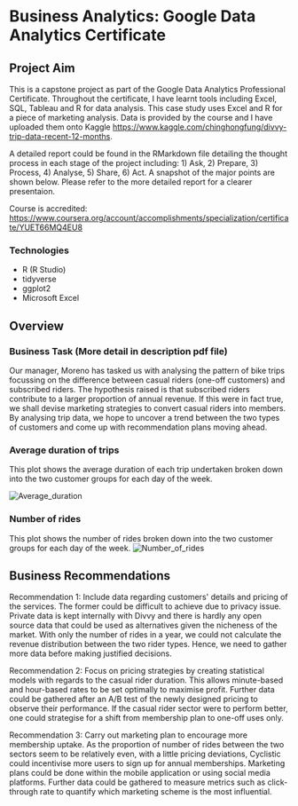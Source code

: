 # Business Analytics: Google Data Analytics Certificate

## Project Aim

This is a capstone project as part of the Google Data Analytics Professional Certificate. Throughout the certificate, I have learnt tools including Excel, SQL, Tableau and R for data analysis. This case study uses Excel and R for a piece of marketing analysis. Data is provided by the course and I have uploaded them onto Kaggle https://www.kaggle.com/chinghongfung/divvy-trip-data-recent-12-months.

A detailed report could be found in the RMarkdown file detailing the thought process in each stage of the project including: 1) Ask, 2) Prepare, 3) Process, 4) Analyse, 5) Share, 6) Act. A snapshot of the major points are shown below. Please refer to the more detailed report for a clearer presentaion.

Course is accredited: https://www.coursera.org/account/accomplishments/specialization/certificate/YUET66MQ4EU8

### Technologies
* R (R Studio)
* tidyverse
* ggplot2
* Microsoft Excel

## Overview

### Business Task (More detail in description pdf file)
Our manager, Moreno has tasked us with analysing the pattern of bike trips focussing on the difference between casual riders (one-off customers) and subscribed riders. The hypothesis raised is that subscribed riders contribute to a larger proportion of annual revenue. If this were in fact true, we shall devise marketing strategies to convert casual riders into members. By analysing trip data, we hope to uncover a trend between the two types of customers and come up with recommendation plans moving ahead.

### Average duration of trips
This plot shows the average duration of each trip undertaken broken down into the two customer groups for each day of the week.

![Average_duration](https://user-images.githubusercontent.com/91271318/137005291-4aec167e-1993-45b4-9ff1-a4f32f043402.png)

### Number of rides
This plot shows the number of rides broken down into the two customer groups for each day of the week.
![Number_of_rides](https://user-images.githubusercontent.com/91271318/137005294-25389fa6-e0fd-448f-b1ec-42426758c12f.png)


## Business Recommendations
Recommendation 1: Include data regarding customers' details and pricing of the services. The former could be difficult to achieve due to privacy issue. Private data is kept internally with Divvy and there is hardly any open source data that could be used as alternatives given the nicheness of the market. With only the number of rides in a year, we could not calculate the revenue distribution between the two rider types. Hence, we need to gather more data before making justified decisions.

Recommendation 2: Focus on pricing strategies by creating statistical models with regards to the casual rider duration. This allows minute-based and hour-based rates to be set optimally to maximise profit. Further data could be gathered after an A/B test of the newly designed pricing to observe their performance. If the casual rider sector were to perform better, one could strategise for a shift from membership plan to one-off uses only.

Recommendation 3: Carry out marketing plan to encourage more membership uptake. As the proportion of number of rides between the two sectors seem to be relatively even, with a little pricing deviations, Cyclistic could incentivise more users to sign up for annual memberships. Marketing plans could be done within the mobile application or using social media platforms. Further data could be gathered to measure metrics such as click-through rate to quantify which marketing scheme is the most influential.

